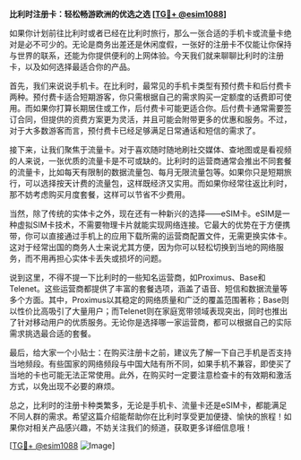 **比利时注册卡：轻松畅游欧洲的优选之选 [[TG💪+ @esim1088](https://t.me/s/esim1088)]**

如果你计划前往比利时或者已经在比利时旅行，那么一张合适的手机卡或流量卡绝对是必不可少的。无论是商务出差还是休闲度假，一张好的注册卡不仅能让你保持与世界的联系，还能为你提供便利的上网体验。今天我们就来聊聊比利时的注册卡，以及如何选择最适合你的产品。

首先，我们来说说手机卡。在比利时，最常见的手机卡类型有预付费卡和后付费卡两种。预付费卡适合短期游客，你只需根据自己的需求购买一定额度的话费即可使用。而如果你打算长期居住或工作，后付费卡可能更适合你。后付费卡通常需要签订合同，但提供的资费方案更为灵活，并且可能会附带更多的优惠和服务。不过，对于大多数游客而言，预付费卡已经足够满足日常通话和短信的需求了。

接下来，让我们聚焦于流量卡。对于喜欢随时随地刷社交媒体、查地图或是看视频的人来说，一张优质的流量卡是不可或缺的。比利时的运营商通常会推出不同套餐的流量卡，比如每天有限制的数据流量包、每月无限流量包等。如果你只是短期旅行，可以选择按天计费的流量包，这样既经济又实用。而如果你经常往返比利时，那不妨考虑购买月度套餐，这样可以节省不少费用。

当然，除了传统的实体卡之外，现在还有一种新兴的选择——eSIM卡。eSIM是一种虚拟SIM卡技术，不需要物理卡片就能实现网络连接。它最大的优势在于方便携带，你可以直接通过手机上的应用下载所需的运营商配置文件，无需更换实体卡。这对于经常出国的商务人士来说尤其方便，因为你可以轻松切换到当地的网络服务，而不用再担心实体卡丢失或损坏的问题。

说到这里，不得不提一下比利时的一些知名运营商，如Proximus、Base和Telenet。这些运营商都提供了丰富的套餐选项，涵盖了语音、短信和数据流量等多个方面。其中，Proximus以其稳定的网络质量和广泛的覆盖范围著称；Base则以性价比高吸引了大量用户；而Telenet则在家庭宽带领域表现突出，同时也推出了针对移动用户的优质服务。无论你是选择哪一家运营商，都可以根据自己的实际需求挑选最合适的套餐。

最后，给大家一个小贴士：在购买注册卡之前，建议先了解一下自己手机是否支持当地频段。有些国家的网络频段与中国大陆有所不同，如果手机不兼容，即使买了当地的卡也可能无法正常使用。此外，在购买时一定要注意检查卡的有效期和激活方式，以免出现不必要的麻烦。

总之，比利时的注册卡种类繁多，无论是手机卡、流量卡还是eSIM卡，都能满足不同人群的需求。希望这篇介绍能帮助你在比利时享受更加便捷、愉快的旅程！如果你对相关产品感兴趣，不妨关注我们的频道，获取更多详细信息哦！

[[TG💪+ @esim1088](https://t.me/s/esim1088) ![Image](https://i.postimg.cc/4NQfJmqS/Snipaste-2025-05-13-00-14-12.png)]